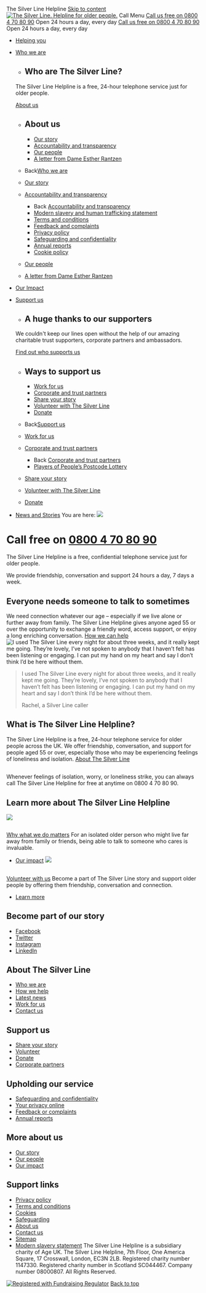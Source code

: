 
 
The Silver Line Helpline
[Skip to content](#skipToContent)
[![The Silver Line. Helpline for older people.](/globalassets/media/logos/thesilverline_logo_220.png)](/)
Call
Menu
[Call us free on 0800 4 70 80 90](tel:08004708090)
Open 24 hours a day, every day
[Call us free on 0800 4 70 80 90](tel:08004708090)
Open 24 hours a day, every day
* [Helping you](/helping-you/)
* [Who we are](/who-we-are/)
	+ ## Who are The Silver Line?
	
	
	The Silver Line Helpline is a free, 24-hour telephone service just for older people. 
	
	
	[About us](/who-we-are/ "About us")
	+ ## About us
	
	
	
		- [Our story](/who-we-are/our-story/)
		- [Accountability and transparency](/who-we-are/accountability-and-transparency/)
		- [Our people](/who-we-are/our-people/)
		- [A letter from Dame Esther Rantzen](/who-we-are/letter-from-dame-esther-rantzen/)
	+ Back[Who we are](/who-we-are/)
	+ [Our story](/who-we-are/our-story/)
	+ [Accountability and transparency](/who-we-are/accountability-and-transparency/)
		- Back
		[Accountability and transparency](/who-we-are/accountability-and-transparency/)
		- [Modern slavery and human trafficking statement](/who-we-are/accountability-and-transparency/modern-slavery-statement/)
		- [Terms and conditions](/who-we-are/accountability-and-transparency/terms-and-conditions/)
		- [Feedback and complaints](/who-we-are/accountability-and-transparency/feedback-and-complaints/)
		- [Privacy policy](/who-we-are/accountability-and-transparency/privacy-policy/)
		- [Safeguarding and confidentiality](/who-we-are/accountability-and-transparency/safeguarding-and-confidentiality/)
		- [Annual reports](/who-we-are/accountability-and-transparency/annual-reports/)
		- [Cookie policy](/who-we-are/accountability-and-transparency/cookies/)
	+ [Our people](/who-we-are/our-people/)
	+ [A letter from Dame Esther Rantzen](/who-we-are/letter-from-dame-esther-rantzen/)
* [Our Impact](/our-impact/)
* [Support us](/support-us/)
	+ ## A huge thanks to our supporters
	
	
	We couldn't keep our lines open without the help of our amazing charitable trust supporters, corporate partners and ambassadors.
	
	
	[Find out who supports us](/support-us/corporate-trust-partners/ "Corporate and trust supporters")
	+ ## Ways to support us
	
	
	
		- [Work for us](/support-us/work-for-us/)
		- [Corporate and trust partners](/support-us/corporate-trust-partners/)
		- [Share your story](/support-us/share-your-story/)
		- [Volunteer with The Silver Line](/support-us/volunteer/)
		- [Donate](/support-us/donate/)
	+ Back[Support us](/support-us/)
	+ [Work for us](/support-us/work-for-us/)
	+ [Corporate and trust partners](/support-us/corporate-trust-partners/)
		- Back
		[Corporate and trust partners](/support-us/corporate-trust-partners/)
		- [Players of People’s Postcode Lottery](/support-us/corporate-trust-partners/peoples-postcode-lottery/)
	+ [Share your story](/support-us/share-your-story/)
	+ [Volunteer with The Silver Line](/support-us/volunteer/)
	+ [Donate](/support-us/donate/)
* [News and Stories](/news-and-stories/)
You are here:
![](/globalassets/media/1400x458-lady-on-phone-with-flowers.jpg)
# Call free on [0800 4 70 80 90](tel:08004708090)
The Silver Line Helpline is a free, confidential telephone service just for older people. 
  
We provide friendship, conversation and support 24 hours a day, 7 days a week.
## Everyone needs someone to talk to sometimes
We need connection whatever our age – especially if we live alone or further away from family. The Silver Line Helpline gives anyone aged 55 or over the opportunity to exchange a friendly word, access support, or enjoy a long enriching conversation.
[How we can help](/helping-you/ "Helping you")
![I used The Silver Line every night for about three weeks, and it really kept me going. They’re lovely, I’ve not spoken to anybody that I haven’t felt has been listening or engaging. I can put my hand on my heart and say I don’t think I’d be here without them.](/globalassets/media/580x300_shutterstock_146517560-1.jpg)
> 
> I used The Silver Line every night for about three weeks, and it really kept me going. They’re lovely, I’ve not spoken to anybody that I haven’t felt has been listening or engaging. I can put my hand on my heart and say I don’t think I’d be here without them.
> 
> 
> 
> 
>  Rachel, a Silver Line caller
>  
> 
> 
> 
> 
## What is The Silver Line Helpline?
The Silver Line Helpline is a free, 24-hour telephone service for older people across the UK.
We offer friendship, conversation, and support for people aged 55 or over, especially those who may be experiencing feelings of loneliness and isolation.
[About The Silver Line](/who-we-are/ "About The Silver Line")
## 
 Whenever feelings of isolation, worry, or loneliness strike, you can always call The Silver Line Helpline for free at anytime on 0800 4 70 80 90.
 
## Learn more about The Silver Line Helpline
[![](/globalassets/media/500x300-older-man-looking-out-of-window.jpg)](/our-impact/)
## 
[Why what we do matters](/our-impact/)
For an isolated older person who might live far away from family or friends, being able to talk to someone who cares is invaluable.
* [Our impact](/our-impact/)
[![](/globalassets/media/500x300_older-man-on-phone.jpg)](/support-us/volunteer/)
## 
[Volunteer with us](/support-us/volunteer/)
Become a part of The Silver Line story and support older people by offering them friendship, conversation and connection.
* [Learn more](/support-us/volunteer/)
## Become part of our story
* [Facebook](https://www.facebook.com/thesilverlineuk "Facebook")
* [Twitter](https://twitter.com/TheSilverLineUK "Twitter")
* [Instagram](https://www.instagram.com/thesilverlineuk/ "Instagram")
* [LinkedIn](https://www.linkedin.com/company/the-silver-line/ "LinkedIn")
## About The Silver Line
* [Who we are](/who-we-are/)
* [How we help](/helping-you/)
* [Latest news](/news-and-stories/)
* [Work for us](/support-us/work-for-us/)
* [Contact us](/contact-us/)
## Support us
* [Share your story](/support-us/share-your-story/)
* [Volunteer](/support-us/volunteer/)
* [Donate](/support-us/donate/)
* [Corporate partners](/support-us/corporate-trust-partners/)
## Upholding our service
* [Safeguarding and confidentiality](/who-we-are/accountability-and-transparency/safeguarding-and-confidentiality/)
* [Your privacy online](/who-we-are/accountability-and-transparency/privacy-policy/)
* [Feedback or complaints](/who-we-are/accountability-and-transparency/feedback-and-complaints/)
* [Annual reports](/who-we-are/accountability-and-transparency/annual-reports/)
## More about us
* [Our story](/who-we-are/our-story/)
* [Our people](/who-we-are/our-people/)
* [Our impact](/our-impact/)
## Support links
* [Privacy policy](/who-we-are/accountability-and-transparency/privacy-policy/)
* [Terms and conditions](/who-we-are/accountability-and-transparency/terms-and-conditions/)
* [Cookies](/who-we-are/accountability-and-transparency/cookies/)
* [Safeguarding](/who-we-are/accountability-and-transparency/safeguarding-and-confidentiality/)
* [About us](/who-we-are/)
* [Contact us](/contact-us/)
* [Sitemap](/sitemap-page/)
* [Modern slavery statement](/who-we-are/accountability-and-transparency/modern-slavery-statement/)
 The Silver Line Helpline is a subsidiary charity of Age UK. The Silver Line Helpline, 7th Floor, One America Square, 17 Crosswall, London, EC3N 2LB. Registered charity number 1147330. Registered charity number in Scotland SC044467. Company number 08000807. All Rights Reserved.
 
[![Registered with Fundraising Regulator](/static/images/assets/FR_RegLogo_LR.png)](https://www.fundraisingregulator.org.uk/)
[Back to top](#top)
